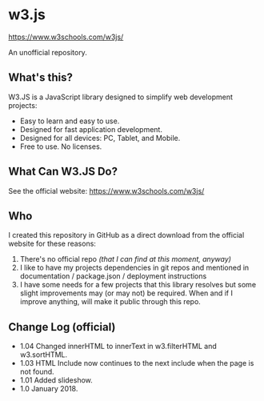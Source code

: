 # w3.js
https://www.w3schools.com/w3js/

An unofficial repository.

## What's this?
W3.JS is a JavaScript library designed to simplify web development projects:
 * Easy to learn and easy to use.
 * Designed for fast application development.
 * Designed for all devices: PC, Tablet, and Mobile.
 * Free to use. No licenses.

## What Can W3.JS Do?
See the official website: https://www.w3schools.com/w3js/

## Who
I created this repository in GitHub as a direct download from the official website for these reasons:
1. There's no official repo _(that I can find at this moment, anyway)_
2. I like to have my projects dependencies in git repos and mentioned in documentation / package.json / deployment instructions
3. I have some needs for a few projects that this library resolves but some slight improvements may (or may not) be required. When and if I improve anything, will make it public through this repo.


## Change Log (official)
 * 1.04 	Changed innerHTML to innerText in w3.filterHTML and w3.sortHTML.
 * 1.03 	HTML Include now continues to the next include when the page is not found.
 * 1.01 	Added slideshow.
 * 1.0 	January 2018.
